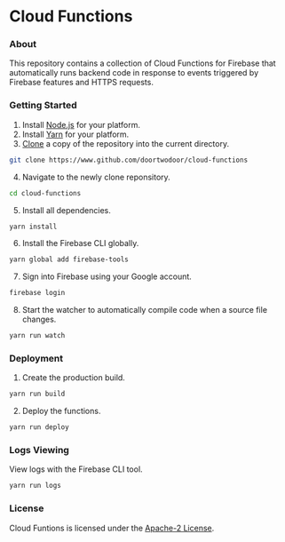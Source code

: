 # Cloud Functions

### About
This repository contains a collection of Cloud Functions for Firebase that automatically runs backend code in response to events triggered by Firebase features and HTTPS requests.

### Getting Started
1. Install [Node.js](https://www.nodejs.org/en/) for your platform.
2. Install [Yarn](https://www.yarnpkg.com/en/) for your platform.
3. [Clone](https://help.github.com/articles/cloning-a-repository/) a copy of the repository into the current directory.
```Bash
git clone https://www.github.com/doortwodoor/cloud-functions
```
4. Navigate to the newly clone reponsitory.
```Bash
cd cloud-functions
```
5. Install all dependencies.
```Bash
yarn install
```
6. Install the Firebase CLI globally.
```Bash
yarn global add firebase-tools
```
7. Sign into Firebase using your Google account.
```Bash
firebase login
```
8. Start the watcher to automatically compile code when a source file changes.
```Bash
yarn run watch
```

### Deployment
1. Create the production build.
```Bash
yarn run build
```
2. Deploy the functions.
```Bash
yarn run deploy
```

### Logs Viewing
View logs with the Firebase CLI tool.
```Bash
yarn run logs
```

### License
Cloud Funtions is licensed under the [Apache-2 License](https://www.github.com/DoorTwoDoor/cloud-functions/blob/master/LICENSE).
